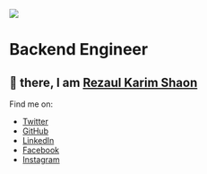 ![](https://komarev.com/ghpvc/?username=rkshaon)
# Backend Engineer

## 👋 there, I am [Rezaul Karim Shaon](https://www.linkedin.com/in/rkshaon)

<!--
**rkshaon/rkshaon** is a ✨ _special_ ✨ repository because its `README.md` (this file) appears on your GitHub profile.

Here are some ideas to get you started:

- 🔭 I’m currently working on ...
- 🌱 I’m currently learning ...
- 👯 I’m looking to collaborate on ...
- 🤔 I’m looking for help with ...
- 💬 Ask me about ...
- 📫 How to reach me: ...
- 😄 Pronouns: ...
- ⚡ Fun fact: ...
-->

Find me on:
- [Twitter](https://twitter.com/rkshaon97)
- [GitHub](https://github.com/rkshaon)
- [LinkedIn](https://www.linkedin.com/in/rkshaon)
- [Facebook](https://www.facebook.com/rkshaon)
- [Instagram](https://www.instagram.com/rkshaon91)
